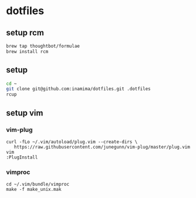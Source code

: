 # dotfiles

## setup rcm

```sh
brew tap thoughtbot/formulae
brew install rcm
```

## setup

```sh
cd ~
git clone git@github.com:inamima/dotfiles.git .dotfiles
rcup
```

## setup vim

### vim-plug

```
curl -fLo ~/.vim/autoload/plug.vim --create-dirs \
   https://raw.githubusercontent.com/junegunn/vim-plug/master/plug.vim
vim
:PlugInstall
```

### vimproc

```
cd ~/.vim/bundle/vimproc
make -f make_unix.mak
```

